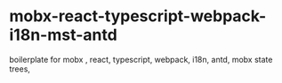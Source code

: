 # mobx-react-typescript-webpack-i18n-mst-antd
boilerplate for mobx , react, typescript, webpack, i18n, antd, mobx state trees, 
